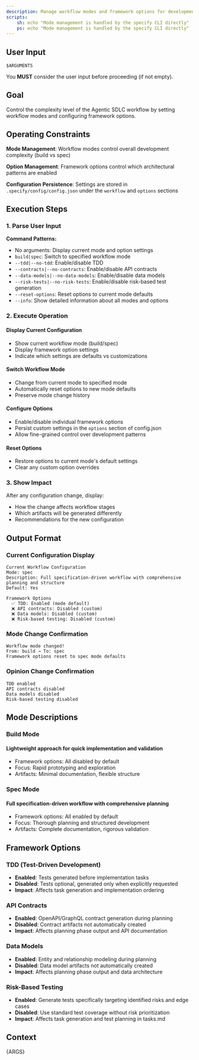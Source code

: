 ```yaml
---
description: Manage workflow modes and framework options for development complexity control
scripts:
    sh: echo "Mode management is handled by the specify CLI directly"
    ps: echo "Mode management is handled by the specify CLI directly"
---
```


## User Input

```text
$ARGUMENTS
```

You **MUST** consider the user input before proceeding (if not empty).

## Goal

Control the complexity level of the Agentic SDLC workflow by setting workflow modes and configuring framework options.

## Operating Constraints

**Mode Management**: Workflow modes control overall development complexity (build vs spec)

**Option Management**: Framework options control which architectural patterns are enabled

**Configuration Persistence**: Settings are stored in `.specify/config/config.json` under the `workflow` and `options` sections

## Execution Steps

### 1. Parse User Input

**Command Patterns:**

- No arguments: Display current mode and option settings
- `build|spec`: Switch to specified workflow mode
- `--tdd|--no-tdd`: Enable/disable TDD
- `--contracts|--no-contracts`: Enable/disable API contracts
- `--data-models|--no-data-models`: Enable/disable data models
- `--risk-tests|--no-risk-tests`: Enable/disable risk-based test generation
- `--reset-options`: Reset options to current mode defaults
- `--info`: Show detailed information about all modes and options

### 2. Execute Operation

#### Display Current Configuration

- Show current workflow mode (build/spec)
- Display framework option settings
- Indicate which settings are defaults vs customizations

#### Switch Workflow Mode

- Change from current mode to specified mode
- Automatically reset options to new mode defaults
- Preserve mode change history

#### Configure Options

- Enable/disable individual framework options
- Persist custom settings in the `options` section of config.json
- Allow fine-grained control over development patterns

#### Reset Options

- Restore options to current mode's default settings
- Clear any custom option overrides

### 3. Show Impact

After any configuration change, display:

- How the change affects workflow stages
- Which artifacts will be generated differently
- Recommendations for the new configuration

## Output Format

### Current Configuration Display

```text
Current Workflow Configuration
Mode: spec
Description: Full specification-driven workflow with comprehensive planning and structure
Default: Yes

Framework Options
  ✅ TDD: Enabled (mode default)
  ❌ API contracts: Disabled (custom)
  ❌ Data models: Disabled (custom)
  ❌ Risk-based testing: Disabled (custom)
```

### Mode Change Confirmation

```text
Workflow mode changed!
From: build → To: spec
Framework options reset to spec mode defaults
```

### Opinion Change Confirmation

```text
TDD enabled
API contracts disabled
Data models disabled
Risk-based testing disabled
```

## Mode Descriptions

### Build Mode

#### Lightweight approach for quick implementation and validation

- Framework options: All disabled by default
- Focus: Rapid prototyping and exploration
- Artifacts: Minimal documentation, flexible structure

### Spec Mode

#### Full specification-driven workflow with comprehensive planning

- Framework options: All enabled by default
- Focus: Thorough planning and structured development
- Artifacts: Complete documentation, rigorous validation

## Framework Options

### TDD (Test-Driven Development)

- **Enabled**: Tests generated before implementation tasks
- **Disabled**: Tests optional, generated only when explicitly requested
- **Impact**: Affects task generation and implementation ordering

### API Contracts

- **Enabled**: OpenAPI/GraphQL contract generation during planning
- **Disabled**: Contract artifacts not automatically created
- **Impact**: Affects planning phase output and API documentation

### Data Models

- **Enabled**: Entity and relationship modeling during planning
- **Disabled**: Data model artifacts not automatically created
- **Impact**: Affects planning phase output and data architecture

### Risk-Based Testing

- **Enabled**: Generate tests specifically targeting identified risks and edge cases
- **Disabled**: Use standard test coverage without risk prioritization
- **Impact**: Affects task generation and test planning in tasks.md

## Context

{ARGS}
